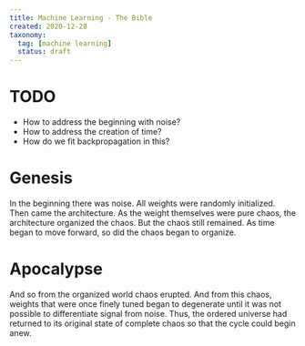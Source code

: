 ```yaml
---
title: Machine Learning - The Bible
created: 2020-12-28
taxonomy:
  tag: [machine learning]
  status: draft
---
```


# TODO
* How to address the beginning with noise?
* How to address the creation of time?
* How do we fit backpropagation in this?

# Genesis
In the beginning there was noise. All weights were randomly initialized. Then came the architecture. As the weight themselves were pure chaos, the architecture organized the chaos. But the chaos still remained. As time began to move forward, so did the chaos began to organize.

# Apocalypse
And so from the organized world chaos erupted. And from this chaos, weights that were once finely tuned began to degenerate until it was not possible to differentiate signal from noise. Thus, the ordered universe had returned to its original state of complete chaos so that the cycle could begin anew.
